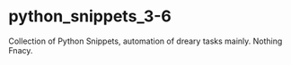 # python_snippets_3-6
Collection of Python Snippets, automation of dreary tasks mainly. Nothing Fnacy. 
